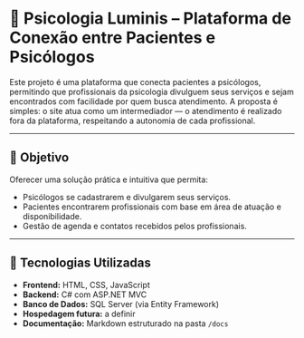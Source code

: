 
# 🌱 Psicologia Luminis – Plataforma de Conexão entre Pacientes e Psicólogos

Este projeto é uma plataforma que conecta pacientes a psicólogos, permitindo que profissionais da psicologia divulguem seus serviços e sejam encontrados com facilidade por quem busca atendimento. A proposta é simples: o site atua como um intermediador — o atendimento é realizado fora da plataforma, respeitando a autonomia de cada profissional.

---

## 🚀 Objetivo

Oferecer uma solução prática e intuitiva que permita:

- Psicólogos se cadastrarem e divulgarem seus serviços.
- Pacientes encontrarem profissionais com base em área de atuação e disponibilidade.
- Gestão de agenda e contatos recebidos pelos profissionais.

---

## 🧩 Tecnologias Utilizadas

- **Frontend:** HTML, CSS, JavaScript
- **Backend:** C# com ASP.NET MVC
- **Banco de Dados:** SQL Server (via Entity Framework)
- **Hospedagem futura:** a definir 
- **Documentação:** Markdown estruturado na pasta `/docs`
